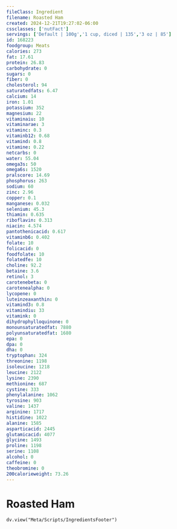 ```yaml
---
fileClass: Ingredient
filename: Roasted Ham
created: 2024-12-21T19:27:02-06:00
cssclasses: ['nutFact']
servings: ['Default | 100g','1 cup, diced | 135','3 oz | 85']
id: 168223
foodgroup: Meats
calories: 273
fat: 17.61
protein: 26.83
carbohydrate: 0
sugars: 0
fiber: 0
cholesterol: 94
saturatedfats: 6.47
calcium: 14
iron: 1.01
potassium: 352
magnesium: 22
vitaminaiu: 10
vitaminarae: 3
vitaminc: 0.3
vitaminb12: 0.68
vitamind: 0.8
vitamine: 0.22
netcarbs: 0
water: 55.04
omega3s: 50
omega6s: 1520
pralscore: 14.69
phosphorus: 263
sodium: 60
zinc: 2.96
copper: 0.1
manganese: 0.032
selenium: 45.3
thiamin: 0.635
riboflavin: 0.313
niacin: 4.574
pantothenicacid: 0.617
vitaminb6: 0.402
folate: 10
folicacid: 0
foodfolate: 10
folatedfe: 10
choline: 92.2
betaine: 3.6
retinol: 3
carotenebeta: 0
carotenealpha: 0
lycopene: 0
luteinzeaxanthin: 0
vitamind3: 0.8
vitamindiu: 33
vitamink: 0
dihydrophylloquinone: 0
monounsaturatedfat: 7880
polyunsaturatedfat: 1680
epa: 0
dpa: 0
dha: 0
tryptophan: 324
threonine: 1198
isoleucine: 1218
leucine: 2122
lysine: 2390
methionine: 687
cystine: 333
phenylalanine: 1062
tyrosine: 903
valine: 1437
arginine: 1717
histidine: 1022
alanine: 1585
asparticacid: 2445
glutamicacid: 4077
glycine: 1493
proline: 1198
serine: 1108
alcohol: 0
caffeine: 0
theobromine: 0
200calorieweight: 73.26
---
```


# Roasted Ham

```dataviewjs
dv.view("Meta/Scripts/IngredientsFooter")
```